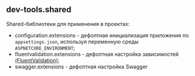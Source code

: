 ## dev-tools.shared

Shared-библиотеки для применения в проектах:

- configuration.extensions - дефолтная инициализация приложения по `appsettings.json`, используя переменную среды `ASPNETCORE_ENVIRONMENT`;
- fluentvalidation.extensions - дефолтная настройка зависимостей [(FluentValidation)](https://docs.fluentvalidation.net/en/latest/);
- swagger.extensions - дефолтная настройка Swagger
